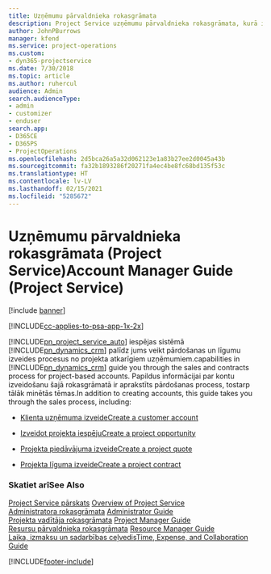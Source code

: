 ```yaml
---
title: Uzņēmumu pārvaldnieka rokasgrāmata
description: Project Service uzņēmumu pārvaldnieka rokasgrāmata, kurā ir sniegti norādījumi par pārdošanas un līgumu izveides procesiem no projekta atkarīgiem uzņēmumiem
author: JohnPBurrows
manager: kfend
ms.service: project-operations
ms.custom:
- dyn365-projectservice
ms.date: 7/30/2018
ms.topic: article
ms.author: ruhercul
audience: Admin
search.audienceType:
- admin
- customizer
- enduser
search.app:
- D365CE
- D365PS
- ProjectOperations
ms.openlocfilehash: 2d5bca26a5a32d062123e1a83b27ee2d0045a43b
ms.sourcegitcommit: fa32b1893286f20271fa4ec4be8fc68bd135f53c
ms.translationtype: HT
ms.contentlocale: lv-LV
ms.lasthandoff: 02/15/2021
ms.locfileid: "5285672"
---
```

# <a name="account-manager-guide-project-service"></a><span data-ttu-id="3d228-103">Uzņēmumu pārvaldnieka rokasgrāmata (Project Service)</span><span class="sxs-lookup"><span data-stu-id="3d228-103">Account Manager Guide (Project Service)</span></span>

[!include [banner](../includes/psa-now-project-operations.md)]

[!INCLUDE[cc-applies-to-psa-app-1x-2x](../includes/cc-applies-to-psa-app-1x-2x.md)]

[!INCLUDE[pn_project_service_auto](../includes/pn-project-service-auto.md)] <span data-ttu-id="3d228-104">iespējas sistēmā [!INCLUDE[pn_dynamics_crm](../includes/pn-dynamics-crm.md)] palīdz jums veikt pārdošanas un līgumu izveides procesus no projekta atkarīgiem uzņēmumiem.</span><span class="sxs-lookup"><span data-stu-id="3d228-104">capabilities in [!INCLUDE[pn_dynamics_crm](../includes/pn-dynamics-crm.md)] guide you through the sales and contracts process for project-based accounts.</span></span> <span data-ttu-id="3d228-105">Papildus informācijai par kontu izveidošanu šajā rokasgrāmatā ir aprakstīts pārdošanas process, tostarp tālāk minētās tēmas.</span><span class="sxs-lookup"><span data-stu-id="3d228-105">In addition to creating accounts, this guide takes you through the sales process, including:</span></span>  
  
-   [<span data-ttu-id="3d228-106">Klienta uzņēmuma izveide</span><span class="sxs-lookup"><span data-stu-id="3d228-106">Create a customer account</span></span>](../psa/create-customer-account.md)  
  
-   [<span data-ttu-id="3d228-107">Izveidot projekta iespēju</span><span class="sxs-lookup"><span data-stu-id="3d228-107">Create a project opportunity</span></span>](../psa/create-project-opportunity.md)  
  
-   [<span data-ttu-id="3d228-108">Projekta piedāvājuma izveide</span><span class="sxs-lookup"><span data-stu-id="3d228-108">Create a project quote</span></span>](../psa/create-project-quote.md)  
  
-   [<span data-ttu-id="3d228-109">Projekta līguma izveide</span><span class="sxs-lookup"><span data-stu-id="3d228-109">Create a project contract</span></span>](../psa/create-project-contract.md)  
  
  
### <a name="see-also"></a><span data-ttu-id="3d228-110">Skatiet arī</span><span class="sxs-lookup"><span data-stu-id="3d228-110">See Also</span></span>  
 <span data-ttu-id="3d228-111">[Project Service pārskats](../psa/overview.md) </span><span class="sxs-lookup"><span data-stu-id="3d228-111">[Overview of Project Service](../psa/overview.md) </span></span>  
 <span data-ttu-id="3d228-112">[Administratora rokasgrāmata](../psa/admin-guide.md) </span><span class="sxs-lookup"><span data-stu-id="3d228-112">[Administrator Guide](../psa/admin-guide.md) </span></span>  
 <span data-ttu-id="3d228-113">[Projekta vadītāja rokasgrāmata](../psa/project-manager-guide.md) </span><span class="sxs-lookup"><span data-stu-id="3d228-113">[Project Manager Guide](../psa/project-manager-guide.md) </span></span>  
 <span data-ttu-id="3d228-114">[Resursu pārvaldnieka rokasgrāmata](../psa/resource-manager-guide.md) </span><span class="sxs-lookup"><span data-stu-id="3d228-114">[Resource Manager Guide](../psa/resource-manager-guide.md) </span></span>  
 [<span data-ttu-id="3d228-115">Laika, izmaksu un sadarbības ceļvedis</span><span class="sxs-lookup"><span data-stu-id="3d228-115">Time, Expense, and Collaboration Guide</span></span>](../psa/time-expense-collaboration-guide.md)


[!INCLUDE[footer-include](../includes/footer-banner.md)]